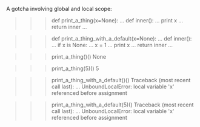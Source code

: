 A gotcha involving global and local scope:
>>> def print_a_thing(x=None):
...     def inner():
...         print x
...     return inner
... 

>>> def print_a_thing_with_a_default(x=None):
...     def inner():
...         if x is None:
...             x = 1
...         print x
...     return inner
... 

>>> print_a_thing()()
None

>>> print_a_thing(5)()
5

>>> print_a_thing_with_a_default()()
Traceback (most recent call last):
  ...
UnboundLocalError: local variable 'x' referenced before assignment

>>> print_a_thing_with_a_default(5)()
Traceback (most recent call last):
  ...
UnboundLocalError: local variable 'x' referenced before assignment
